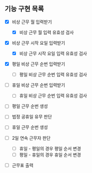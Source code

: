 ## 기능 구현 목록

- [x] 비상 근무 월 입력받기
  - [x] 비상 근무 월 입력 유효성 검사

- [x] 비상 근무 시작 요일 입력받기
  - [x] 비상 근무 시작 요일 입력 유효성 검사

- [x] 평일 비상 근무 순번 입력받기
  - [ ] 평일 비상 근무 순번 입력 유효성 검사

- [ ] 휴일 비상 근무 순번 입력받기
  - [ ] 휴일 비상 근무 순번 입력 유효성 검사

- [ ] 평일 근무 순번 생성
- [ ] 법정 공휴일 유무 판단
- [ ] 휴일 근무 순번 생성

- [ ] 2일 연속 근무자 판단
  - [ ] 휴일 - 평일의 경우 평일 순서 변경
  - [ ] 평일 - 휴일의 경우 휴일 순서 변경

- [ ] 근무표 출력